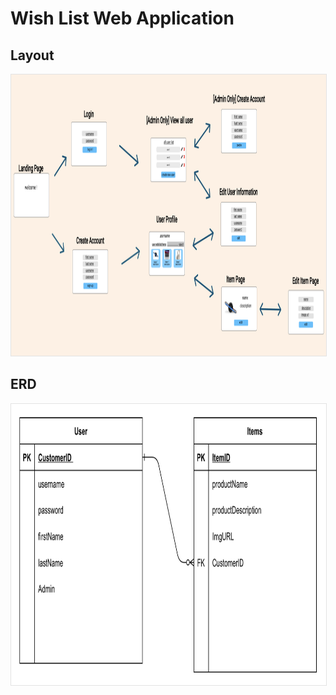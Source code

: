 # Wish List Web Application 

## Layout
<img style="border: 1px solid rgba(0, 0, 0, 0.1);" width="1000" height="450" src="https://github.com/larafonse/CST438Project2/blob/main/p2.png?raw=true"/>

## ERD
<img style="border: 1px solid rgba(0, 0, 0, 0.1);" width="1000" height="450" src="https://github.com/larafonse/CST438Project2/blob/main/erd.png?raw=true"/>

